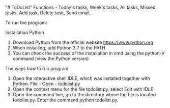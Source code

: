 "# ToDoList" 
Functions - Today's tasks, Week's tasks, All tasks, Missed tasks, Add task, Delete task, Send email,



To run the program:

Installation Python 
1. Download Python from the official website https://www.python.org
2. When installing, add Python 3.7 to the PATH
3. You can check the success of the installation in cmd using the python-V command (view the Python version)

The ways how to run program
1. Open the interactive shell IDLE, which was installed together with Python. File - Open - todolist.py
2. Open the context menu for the file todolist.py, select Edit with IDLE
3. Open the command line, go to the directory where the file is located todolist.py. Enter the command python todolist.py. 
